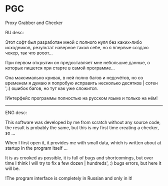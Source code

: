 # PGC
Proxy Grabber and Checker

RU desc:

Этот софт был разработан мной с полного нуля без каких-либо исходников, результат наверное такой себе, но я впервые создаю чекер, так что вооот...


При первом открытии он предоставляет мне небольшие данные, о которых пишется при старте в самой программе...


Она максимально кривая, в ней полно багов и недочётов, но со временем я думаю я попробую исправить несколько десятков | сотен ',:) ошибок багов, но тут как уже сложится.

!Интерфейс программы полностью на русском языке и только на нём!

___________________________________________________________________________________________________________________________________________________________________________________

ENG desc:

This software was developed by me from scratch without any source code, the result is probably the same, but this is my first time creating a checker, so ...


When I first open it, it provides me with small data, which is written about at startup in the program itself ...


It is as crooked as possible, it is full of bugs and shortcomings, but over time I think I will try to fix a few dozen | hundreds', :) bugs errors, but here it will be.


!The program interface is completely in Russian and only in it!



